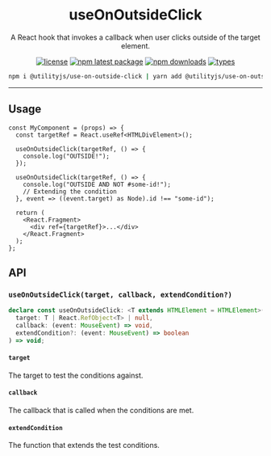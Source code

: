 <div align="center">
  <h1 align="center">
    useOnOutsideClick
  </h1>
</div>

<div align="center">

A React hook that invokes a callback when user clicks outside of the target element.

[![license](https://img.shields.io/github/license/mimshins/utilityjs?color=212121&style=for-the-badge)](https://github.com/mimshins/utilityjs/blob/main/LICENSE)
[![npm latest package](https://img.shields.io/npm/v/@utilityjs/use-on-outside-click?color=212121&style=for-the-badge)](https://www.npmjs.com/package/@utilityjs/use-on-outside-click)
[![npm downloads](https://img.shields.io/npm/dm/@utilityjs/use-on-outside-click?color=212121&style=for-the-badge)](https://www.npmjs.com/package/@utilityjs/use-on-outside-click)
[![types](https://img.shields.io/npm/types/@utilityjs/use-on-outside-click?color=212121&style=for-the-badge)](https://www.npmjs.com/package/@utilityjs/use-on-outside-click)

```bash
npm i @utilityjs/use-on-outside-click | yarn add @utilityjs/use-on-outside-click
```

</div>

<hr>

## Usage

```tsx
const MyComponent = (props) => {
  const targetRef = React.useRef<HTMLDivElement>();

  useOnOutsideClick(targetRef, () => {
    console.log("OUTSIDE!");
  });

  useOnOutsideClick(targetRef, () => {
    console.log("OUTSIDE AND NOT #some-id!");
    // Extending the condition
  }, event => ((event.target) as Node).id !== "some-id");

  return (
    <React.Fragment>
      <div ref={targetRef}>...</div>
    </React.Fragment>
  );
};
```

## API

### `useOnOutsideClick(target, callback, extendCondition?)`

```ts
declare const useOnOutsideClick: <T extends HTMLElement = HTMLElement>(
  target: T | React.RefObject<T> | null,
  callback: (event: MouseEvent) => void,
  extendCondition?: (event: MouseEvent) => boolean
) => void;
```

#### `target`

The target to test the conditions against.

#### `callback`

The callback that is called when the conditions are met.

#### `extendCondition`

The function that extends the test conditions.